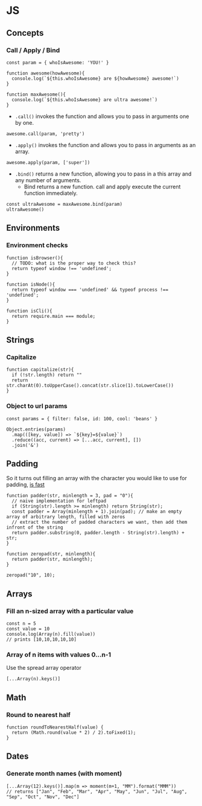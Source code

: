 # JS
## Concepts
### Call / Apply / Bind
```
const param = { whoIsAwesome: 'YOU!' }

function awesome(howAwesome){
  console.log(`${this.whoIsAwesome} are ${howAwesome} awesome!`)
}

function maxAwesome(){
  console.log(`${this.whoIsAwesome} are ultra awesome!`)  
}
```
* `.call()` invokes the function and allows you to pass in arguments one by one.
```
awesome.call(param, 'pretty')
```
* `.apply()` invokes the function and allows you to pass in arguments as an array.
```
awesome.apply(param, ['super'])
```
* `.bind()` returns a new function, allowing you to pass in a this array and any number of arguments.
  - Bind returns a new function. call and apply execute the current function immediately.
```
const ultraAwesome = maxAwesome.bind(param)
ultraAwesome()
```

## Environments
### Environment checks
```
function isBrowser(){
  // TODO: what is the proper way to check this?
  return typeof window !== 'undefined';
}

function isNode(){
  return typeof window === 'undefined' && typeof process !== 'undefined';
}

function isCli(){
  return require.main === module;
}
```

## Strings
### Capitalize

```
function capitalize(str){
  if (!str.length) return ""
  return str.charAt(0).toUpperCase().concat(str.slice(1).toLowerCase())
}
```

### Object to url params
```
const params = { filter: false, id: 100, cool: 'beans' }

Object.entries(params)
  .map(([key, value]) => `${key}=${value}`)
  .reduce((acc, current) => [...acc, current], [])
  .join('&')
```

## Padding

So it turns out filling an array with the character you would like to use for padding, [is fast](https://jsperf.com/string-padding-performance)
```
function padder(str, minlength = 3, pad = "0"){
  // naive implementation for leftpad
  if (String(str).length >= minlength) return String(str);
  const padder = Array(minlength + 1).join(pad); // make an empty array of arbitrary length, filled with zeros
  // extract the number of padded characters we want, then add them infront of the string
  return padder.substring(0, padder.length - String(str).length) + str;
}

function zeropad(str, minlength){
  return padder(str, minlength);
}

zeropad("10", 10);
```

## Arrays
### Fill an n-sized array with a particular value
```
const n = 5
const value = 10
console.log(Array(n).fill(value))
// prints [10,10,10,10,10]
```

### Array of n items with values 0...n-1
Use the spread array operator
```
[...Array(n).keys()]
```

## Math
### Round to nearest half
```
function roundToNearestHalf(value) {
  return (Math.round(value * 2) / 2).toFixed(1);
}
```

## Dates
### Generate month names (with moment)
```
[...Array(12).keys()].map(m => moment(m+1, "MM").format("MMM"))
// returns ["Jan", "Feb", "Mar", "Apr", "May", "Jun", "Jul", "Aug", "Sep", "Oct", "Nov", "Dec"]
```


